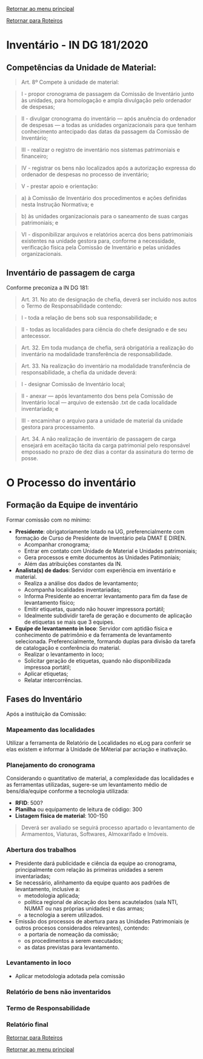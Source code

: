 [Retornar ao menu principal](https://github.com/Mateus-cpa/manual-material/blob/main/README.md)

[Retornar para Roteiros](https://github.com/Mateus-cpa/manual-material/blob/main/roteiros.md)
# Inventário - IN DG 181/2020
## Competências da Unidade de Material:
> Art. 8º Compete à unidade de material: 

>I - propor cronograma de passagem da Comissão de Inventário junto às unidades, para homologação e ampla divulgação pelo ordenador de despesas; 

>II - divulgar cronograma do inventário — após anuência do ordenador de despesas — a todas as unidades organizacionais para que tenham conhecimento antecipado das datas da passagem da Comissão de Inventário; 

>III - realizar o registro de inventário nos sistemas patrimoniais e financeiro;

>IV - registrar os bens não localizados após a autorização expressa do ordenador de despesas no processo de inventário; 

>V - prestar apoio e orientação: 

>a) à Comissão de Inventário dos procedimentos e ações definidas nesta Instrução Normativa; e 

>b) às unidades organizacionais para o saneamento de suas cargas patrimoniais; e 

>VI - disponibilizar arquivos e relatórios acerca dos bens patrimoniais existentes na unidade gestora para, conforme a necessidade, verificação física pela Comissão de Inventário e pelas unidades organizacionais.

## Inventário de passagem de carga
Conforme preconiza a IN DG 181:
> Art. 31. No ato de designação de chefia, deverá ser incluído nos autos o Termo de Responsabilidade contendo: 

> I - toda a relação de bens sob sua responsabilidade; e 

> II - todas as localidades para ciência do chefe designado e de seu antecessor. 

>Art. 32. Em toda mudança de chefia, será obrigatória a realização do inventário na modalidade transferência de responsabilidade. 

>Art. 33. Na realização do inventário na modalidade transferência de responsabilidade, a chefia da unidade deverá: 

>I - designar Comissão de Inventário local; 

>II - anexar — após levantamento dos bens pela Comissão de Inventário local — arquivo de extensão .txt de cada localidade inventariada; e 

>III - encaminhar o arquivo para a unidade de material da unidade gestora para processamento. 

>Art. 34. A não realização de inventário de passagem de carga ensejará em aceitação tácita da carga patrimonial pelo responsável empossado no prazo de dez dias a contar da assinatura do termo de posse.

# O Processo do inventário
## Formação da Equipe de inventário

Formar comissão com no mínimo:
- **Presidente**: obrigatoriamente lotado na UG, preferencialmente com formação de Curso de Presidente de Inventário pela DMAT E DIREN. 
    - Acompanhar cronograma;
    - Entrar em contato com Unidade de Material e Unidades patrimoniais;
    - Gera processos e emite documentos às Unidades Patimoniais;
    - Além das atribuições constantes da IN.
- **Analista(s) de dados**: Servidor com experiência em inventário e material.
    - Realiza a análise dos dados de levantamento;
    - Acompanha localidades inventariadas;
    - Informa Presidente ao encerrar levantamento para fim da fase de levantamento físico;
    - Emitir etiquetas, quando não houver impressora portátil;
    - Idealmente subdividir tarefa de geração e documento de aplicação de etiquetas se mais que 3 equipes.
- **Equipe de levantamento in loco**: Servidor com aptidão física e conhecimento de patrimônio e da ferramenta de levantamento selecionada. Preferencialmente, formando duplas para divisão da tarefa de catalogação e conferência do material.
    - Realizar o levantamento in loco;
    - Solicitar geração de etiquetas, quando não disponibilizada impressoa portátil;
    - Aplicar etiquetas;
    - Relatar intercorrências.

## Fases do Inventário
Após a instituição da Comissão:

### Mapeamento das localidades
Utilizar a ferramenta de Relatório de Localidades no eLog para conferir se elas existem e informar à Unidade de MAterial par acriação e inativação.

### Planejamento do cronograma
Considerando o quantitativo de material, a complexidade das localidades e as ferramentas utilizadas, sugere-se um levantamento médio de bens/dia/equipe conforme a tecnologia utilizada:
- **RFID**: 500?
- **Planilha** ou equipamento de leitura de código: 300
- **Listagem física de material**: 100-150

> Deverá ser avaliado se seguirá processo apartado o levantamento de Armamentos, Viaturas, Softwares, Almoxarifado e Imóveis.

### Abertura dos trabalhos
- Presidente dará publicidade e ciência da equipe ao cronograma, principalmente com relação às primeiras unidades a serem inventariadas;
- Se necessário, alinhamento da equipe quanto aos padrões de levantamento, inclusive a:
    - metodologia aplicada;
    - política regional de alocação dos bens acautelados (sala NTI, NUMAT ou nas próprias unidades) e das armas;
    - a tecnologia a serem utilizados.
- Emissão dos processos de abertura para as Unidades Patrimoniais (e outros procesos considerados relevantes), contendo: 
    - a portaria de nomeação da comissão;
    - os procedimentos a serem executados;
    - as datas previstas para levantamento.

### Levantamento in loco
- Aplicar metodologia adotada pela comissão

### Relatório de bens não inventaridos

### Termo de Responsabilidade

### Relatório final



[Retornar para Roteiros](https://github.com/Mateus-cpa/manual-material/blob/main/roteiros.md)

[Retornar ao menu principal](https://github.com/Mateus-cpa/manual-material/blob/main/README.md)